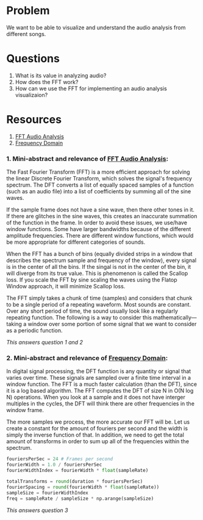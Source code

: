 # Problem
We want to be able to visualize and understand the audio analysis from different songs.

# Questions
1. What is its value in analyzing audio?
2. How does the FFT work?
3. How can we use the FFT for implementing an audio analysis visualizaion?

# Resources
1. [FFT Audio Analysis]
2. [Frequency Domain]

### 1. Mini-abstract and relevance of [FFT Audio Analysis]:
The Fast Fourier Transform (FFT) is a more efficient approach for solving the linear Discrete Fourier Transform, which solves the signal's frequency spectrum. The DFT converts a list of equally spaced samples of a function (such as an audio file) into a list of coefficients by summing all of the sine waves. 

If the sample frame does not have a sine wave, then there other tones in it. If there are glitches in the sine waves, this creates an inaccurate summation of the function in the frame. In order to avoid these issues, we use/have window functions. Some have larger bandwidths because of the different amplitude frequencies. There are different window functions, which would be more appropriate for different categories of sounds.

When the FFT has a bunch of bins (equally divided strips in a window that describes the spectrum sample and frequency of the window), every signal is in the center of all the bins. If the singal is not in the center of the bin, it will diverge from its true value. This is phenomenon is called the Scallop loss. If you scale the FFT by sine scaling the waves using the Flatop Window approach, it will minimize Scallop loss.

The FFT simply takes a chunk of time (samples) and considers that chunk to be a single period of a repeating waveform. Most sounds are constant. Over any short period of time, the sound usually look like a regularly repeating function. The following is a way to consider this mathematically—taking a window over some portion of some signal that we want to consider as a periodic function.


*This answers question 1 and 2*

### 2. Mini-abstract and relevance of [Frequency Domain]:
In digital signal processing, the DFT function is any quantity or signal that varies over time. These signals are sampled over a finite time interval in a window function. The FFT is a much faster calculation (than the DFT), since it is a log based algorithm. The FFT computes the DFT of size N in O(N log N) operations. When you look at a sample and it does not have interger multiples in the cycles, the DFT will think there are other frequencies in the window frame. 

The more samples we process, the more accurate our FFT will be. Let us create a constant for the amount of fouriers per second and the width is simply the inverse function of that. In addition, we need to get the total amount of transforms in order to sum up all of the frequencies within the spectrum. 

```python
fouriersPerSec = 24 # Frames per second
fourierWidth = 1.0 / fouriersPerSec
fourierWidthIndex = fourierWidth * float(sampleRate)

totalTransforms = round(duration * fouriersPerSec)
fourierSpacing = round(fourierWidth * float(sampleRate))
sampleSize = fourierWidthIndex
freq = sampleRate / sampleSize * np.arange(sampleSize)
```

*This answers question 3*

[FFT Audio Analysis]: https://www.youtube.com/watch?v=tqcZrPMi4nk
[Frequency Domain]: http://music.columbia.edu/cmc/musicandcomputers/chapter3/03_04.php
